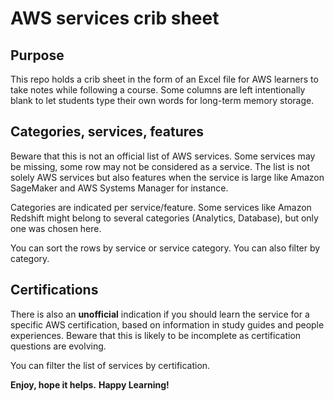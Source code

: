 # AWS services crib sheet

## Purpose

This repo holds a crib sheet in the form of an Excel file for AWS learners to take notes while following a course. Some columns are left intentionally blank to let students type their own words for long-term memory storage.

## Categories, services, features

Beware that this is not an official list of AWS services. Some services may be missing, some row may not be considered as a service. The list is not solely AWS services but also features when the service is large like Amazon SageMaker and AWS Systems Manager for instance. 

Categories are indicated per service/feature. Some services like Amazon Redshift might belong to several categories (Analytics, Database), but only one was chosen here.

You can sort the rows by service or service category. You can also filter by category.

## Certifications

There is also an **unofficial** indication if you should learn the service for a specific AWS certification, based on information in study guides and people experiences. Beware that this is likely to be incomplete as certification questions are evolving.

You can filter the list of services by certification.

**Enjoy, hope it helps.**
**Happy Learning!**

